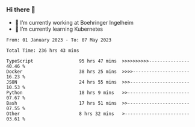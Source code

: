 ### Hi there 👋
- 🔭 I’m currently working at Boehringer Ingelheim
- 🌱 I’m currently learning Kubernetes

 
<!--START_SECTION:waka-->

```text
From: 01 January 2023 - To: 07 May 2023

Total Time: 236 hrs 43 mins

TypeScript                 95 hrs 47 mins  >>>>>>>>>>---------------   40.46 %
Docker                     38 hrs 25 mins  >>>>---------------------   16.23 %
JSON                       24 hrs 55 mins  >>>----------------------   10.53 %
Python                     18 hrs 9 mins   >>-----------------------   07.67 %
Bash                       17 hrs 51 mins  >>-----------------------   07.55 %
Other                      8 hrs 32 mins   >------------------------   03.61 %
```

<!--END_SECTION:waka-->

 
